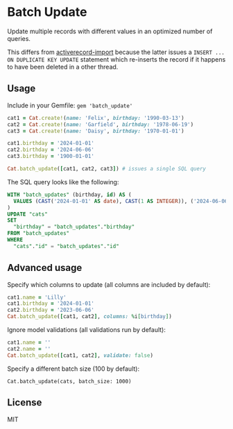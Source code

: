 # Batch Update

Update multiple records with different values in an optimized number of queries.

This differs from [activerecord-import](https://github.com/zdennis/activerecord-import) because the latter issues a `INSERT ... ON DUPLICATE KEY UPDATE` statement which re-inserts the record if it happens to have been deleted in a other thread.

## Usage
Include in your Gemfile: `gem 'batch_update'`

```ruby
cat1 = Cat.create!(name: 'Felix', birthday: '1990-03-13')
cat2 = Cat.create!(name: 'Garfield', birthday: '1978-06-19')
cat3 = Cat.create!(name: 'Daisy', birthday: '1970-01-01')

cat1.birthday = '2024-01-01'
cat2.birthday = '2024-06-06'
cat3.birthday = '1900-01-01'

Cat.batch_update([cat1, cat2, cat3]) # issues a single SQL query
```

The SQL query looks like the following:
```SQL
WITH "batch_updates" (birthday, id) AS (
  VALUES (CAST('2024-01-01' AS date), CAST(1 AS INTEGER)), ('2024-06-06', 2), ('1900-01-01', 3),
)
UPDATE "cats"
SET
  "birthday" = "batch_updates"."birthday"
FROM "batch_updates"
WHERE
  "cats"."id" = "batch_updates"."id"
```

## Advanced usage
Specify which columns to update (all columns are included by default):
```ruby
cat1.name = 'Lilly'
cat1.birthday = '2024-01-01'
cat2.birthday = '2023-06-06'
Cat.batch_update([cat1, cat2], columns: %i[birthday])
```

Ignore model validations (all validations run by default):
```ruby
cat1.name = ''
cat2.name = ''
Cat.batch_update([cat1, cat2], validate: false)
```

Specify a different batch size (100 by default):
```
Cat.batch_update(cats, batch_size: 1000)
```

## License
MIT
